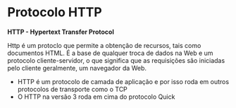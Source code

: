 # Protocolo HTTP

**HTTP - Hypertext Transfer Protocol**

Http é um protoclo que permite a obtenção de recursos, tais como documentos HTML. É a base de qualquer troca de dados na Web e um protocolo cliente-servidor, o que significa que as requisições são iniciadas pelo cliente geralmente, um navegador da Web.

- HTTP é um protocolo de camada de aplicação e por isso roda em outros protocolos de transporte como o TCP
- O HTTP na versão 3 roda em cima do protocolo Quick